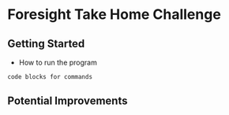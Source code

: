 # Foresight Take Home Challenge

## Getting Started

- How to run the program

```
code blocks for commands
```

## Potential Improvements
